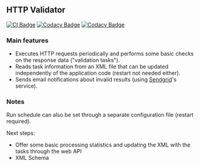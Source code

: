 ## HTTP Validator

[![CI Badge](https://github.com/lfir/http-validator/actions/workflows/ci.yml/badge.svg)](https://github.com/lfir/http-validator/actions/workflows/ci.yml)
[![Codacy Badge](https://app.codacy.com/project/badge/Grade/1ef9731e22064eccad14c374565e12bb)](https://app.codacy.com/gh/lfir/http-validator/dashboard?utm_source=gh&utm_medium=referral&utm_content=&utm_campaign=Badge_grade)
[![Codacy Badge](https://app.codacy.com/project/badge/Coverage/1ef9731e22064eccad14c374565e12bb)](https://app.codacy.com/gh/lfir/http-validator/dashboard?utm_source=gh&utm_medium=referral&utm_content=&utm_campaign=Badge_coverage)

### Main features

- Executes HTTP requests periodically and performs some basic checks on the response data ("validation tasks").
- Reads task information from an XML file that can be updated independently of the application code 
(restart not needed either).
- Sends email notifications about invalid results (using [Sendgrid](https://sendgrid.com)'s service).

### Notes

Run schedule can also be set through a separate configuration file (restart required).

Next steps:

- Offer some  basic processing statistics and updating the XML with the tasks through the web API
- XML Schema
